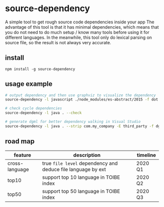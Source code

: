 # source-dependency

A simple tool to get rough source code dependencies inside your app
The advantage of this tool is that it has minimal dependencies, which means that you do not need to do much setup / know many tools before using it for different languages. In the meanwhile, this tool only do lexical parsing on source file, so the result is not always very accurate.

## install

`npm install -g source-dependency`

## usage example

```bash
# output dependency and then use graphviz to visualize the dependency
source-dependency -l javascript ./node_modules/es-abstract/2015 -f dot | dot -Tsvg >~/v.svg

# check cycle dependencies
source-dependency -l java . --check

# generate dgml for better dependency walking in Visual Studio
source-dependency -l java . --strip com.my_company -E third_party -f dgml -o result.dgml

```

## road map

| feature        | description                                                  | timeline |
|----------------|--------------------------------------------------------------|----------|
| cross-language | true `file level` dependency and deduce file language by ext | 2020 Q1  |
| top10          | support top 10 language in TOIBE index                       | 2020 Q2  |
| top50          | support top 50 language in TOIBE index                       | 2020 Q3  |
